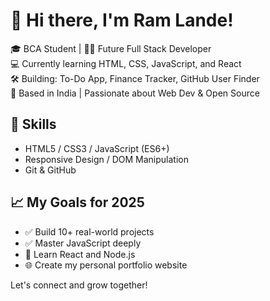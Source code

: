 # 👋 Hi there, I'm Ram Lande!

🎓 BCA Student | 🧑‍💻 Future Full Stack Developer  
💻 Currently learning HTML, CSS, JavaScript, and React  
🛠️ Building: To-Do App, Finance Tracker, GitHub User Finder  
📍 Based in India | Passionate about Web Dev & Open Source

## 🚀 Skills
- HTML5 / CSS3 / JavaScript (ES6+)
- Responsive Design / DOM Manipulation
- Git & GitHub

## 📈 My Goals for 2025
- ✅ Build 10+ real-world projects
- ✅ Master JavaScript deeply
- 🚀 Learn React and Node.js
- 🌐 Create my personal portfolio website

Let's connect and grow together!

